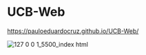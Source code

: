 
# UCB-Web
https://pauloeduardocruz.github.io/UCB-Web/

![127 0 0 1_5500_index html](https://user-images.githubusercontent.com/65207587/131177022-5abd7606-7187-43b6-8914-f57126a0566f.png)
